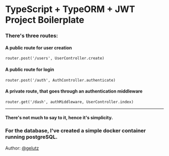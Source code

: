 # TypeScript + TypeORM + JWT Project Boilerplate
### There's three routes:
#### A public route for user creation
`router.post('/users', UserController.create)`

#### A public route for login 
`router.post('/auth', AuthController.authenticate)`

#### A private route, that goes through an authentication middleware
`router.get('/dash', authMiddleware, UserController.index)`

----------------
#### There's not much to say to it, hence it's simplicity.
### For the database, I've created a simple docker container running postgreSQL.


Author: [@gelutz](https://github.com/gelutz)
